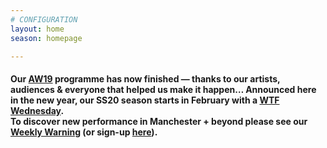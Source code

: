 ```yaml
---
# CONFIGURATION
layout: home
season: homepage

---
```

#### Our [AW19](/current/2019-autumnwinter) programme has now finished — thanks to our artists, audiences & everyone that helped us make it happen… Announced here in the new year, our SS20 season starts in February with a <a href="http://thelowry.com/about-us/festivals-projects/take-a-risk/wtf-wednesday" target="_blank">WTF Wednesday</a>.<br>To discover new performance in Manchester + beyond please see our <a href="http://wordofwarning.posthaven.com" target="_blank">Weekly Warning</a> (or sign-up <a href="http://eepurl.com/i_Odb" target="_blank">here</a>).
